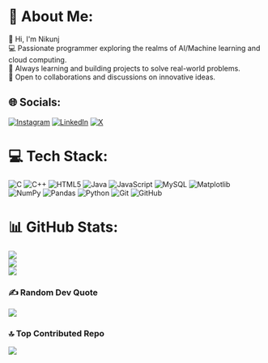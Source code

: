 # 💫 About Me:
👋 Hi, I'm Nikunj<br>💻 Passionate programmer exploring the realms of AI/Machine learning and cloud computing.<br>🚀 Always learning and building projects to solve real-world problems.<br>🤝 Open to collaborations and discussions on innovative ideas.


## 🌐 Socials:
[![Instagram](https://img.shields.io/badge/Instagram-%23E4405F.svg?logo=Instagram&logoColor=white)](https://instagram.com/www.instagram.com/nikunj4218/) [![LinkedIn](https://img.shields.io/badge/LinkedIn-%230077B5.svg?logo=linkedin&logoColor=white)](https://linkedin.com/in/linkedin.com/in/nikunj-sharma-183862289) [![X](https://img.shields.io/badge/X-black.svg?logo=X&logoColor=white)](https://x.com/x.com/NikunjS42149471) 

# 💻 Tech Stack:
![C](https://img.shields.io/badge/c-%2300599C.svg?style=plastic&logo=c&logoColor=white) ![C++](https://img.shields.io/badge/c++-%2300599C.svg?style=plastic&logo=c%2B%2B&logoColor=white) ![HTML5](https://img.shields.io/badge/html5-%23E34F26.svg?style=plastic&logo=html5&logoColor=white) ![Java](https://img.shields.io/badge/java-%23ED8B00.svg?style=plastic&logo=openjdk&logoColor=white) ![JavaScript](https://img.shields.io/badge/javascript-%23323330.svg?style=plastic&logo=javascript&logoColor=%23F7DF1E) ![MySQL](https://img.shields.io/badge/mysql-4479A1.svg?style=plastic&logo=mysql&logoColor=white) ![Matplotlib](https://img.shields.io/badge/Matplotlib-%23ffffff.svg?style=plastic&logo=Matplotlib&logoColor=black) ![NumPy](https://img.shields.io/badge/numpy-%23013243.svg?style=plastic&logo=numpy&logoColor=white) ![Pandas](https://img.shields.io/badge/pandas-%23150458.svg?style=plastic&logo=pandas&logoColor=white) ![Python](https://img.shields.io/badge/python-3670A0?style=plastic&logo=python&logoColor=ffdd54) ![Git](https://img.shields.io/badge/git-%23F05033.svg?style=plastic&logo=git&logoColor=white) ![GitHub](https://img.shields.io/badge/github-%23121011.svg?style=plastic&logo=github&logoColor=white)
# 📊 GitHub Stats:
![](https://github-readme-stats.vercel.app/api?username=Nikunj00170&theme=dark&hide_border=false&include_all_commits=false&count_private=false)<br/>
![](https://github-readme-streak-stats.herokuapp.com/?user=Nikunj00170&theme=dark&hide_border=false)<br/>
![](https://github-readme-stats.vercel.app/api/top-langs/?username=Nikunj00170&theme=dark&hide_border=false&include_all_commits=false&count_private=false&layout=compact)

### ✍️ Random Dev Quote
![](https://quotes-github-readme.vercel.app/api?type=horizontal&theme=radical)

### 🔝 Top Contributed Repo
![](https://github-contributor-stats.vercel.app/api?username=Nikunj00170&limit=5&theme=dark&combine_all_yearly_contributions=true)

<!-- Proudly created with GPRM ( https://gprm.itsvg.in ) -->
